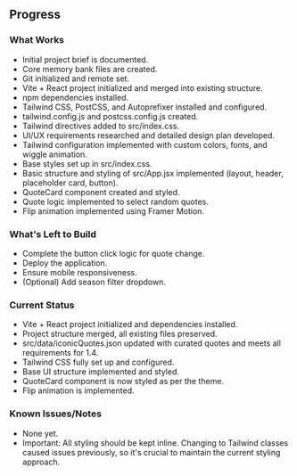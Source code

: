 ## Progress

### What Works
- Initial project brief is documented.
- Core memory bank files are created.
- Git initialized and remote set.
- Vite + React project initialized and merged into existing structure.
- npm dependencies installed.
- Tailwind CSS, PostCSS, and Autoprefixer installed and configured.
- tailwind.config.js and postcss.config.js created.
- Tailwind directives added to src/index.css.
- UI/UX requirements researched and detailed design plan developed.
- Tailwind configuration implemented with custom colors, fonts, and wiggle animation.
- Base styles set up in src/index.css.
- Basic structure and styling of src/App.jsx implemented (layout, header, placeholder card, button).
- QuoteCard component created and styled.
- Quote logic implemented to select random quotes.
- Flip animation implemented using Framer Motion.

### What's Left to Build
- Complete the button click logic for quote change.
- Deploy the application.
- Ensure mobile responsiveness.
- (Optional) Add season filter dropdown.

### Current Status
- Vite + React project initialized and dependencies installed.
- Project structure merged, all existing files preserved.
- src/data/iconicQuotes.json updated with curated quotes and meets all requirements for 1.4.
- Tailwind CSS fully set up and configured.
- Base UI structure implemented and styled.
- QuoteCard component is now styled as per the theme. 
- Flip animation is implemented.

### Known Issues/Notes
- None yet.
- Important: All styling should be kept inline. Changing to Tailwind classes caused issues previously, so it's crucial to maintain the current styling approach.
